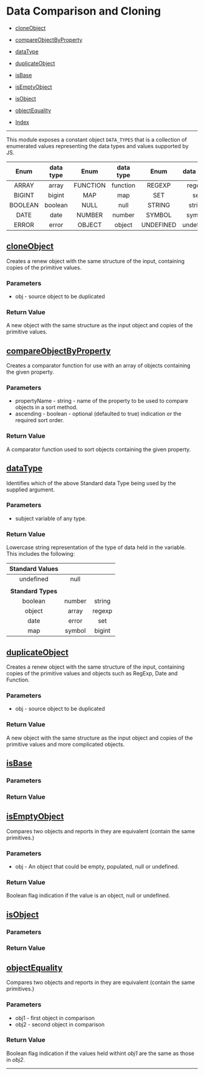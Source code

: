 # Data Comparison and Cloning

* [cloneObject](#cloneobject)
* [compareObjectByProperty](#compareobjectbyproperty)
* [dataType](#datatype)
* [duplicateObject](#duplicateobject)
* [isBase](#isbase)
* [isEmptyObject](#isemptyobject)
* [isObject](#isobject)
* [objectEquality](#objectEquality)

* [Index](README.md)

---

This module exposes a constant object `DATA_TYPES` that is a collection of enumerated values representing the data types and values supported by JS.

| Enum    | data type | Enum    | data type | Enum    | data type |
| :-----: | :-------: | :-----: | :-------: | :-----: | :-------: |
|ARRAY    | array     |FUNCTION | function  |REGEXP   | regexp    |
|BIGINT   | bigint    |MAP      | map       |SET      | set       |
|BOOLEAN  | boolean   |NULL     | null      |STRING   | string    |
|DATE     | date      |NUMBER   | number    |SYMBOL   | symbol    |
|ERROR    | error     |OBJECT   | object    |UNDEFINED| undefined |

## [cloneObject](:#cloneobject)

Creates a renew object with the same structure of the input, containing copies of the primitive values.

### Parameters

-   obj - source object to be duplicated

### Return Value

A new object with the same structure as the input object and copies of the primitive values.

## [compareObjectByProperty](:#compareObjectByProperty)

Creates a comparator function for use with an array of objects containing the given property.

### Parameters

-   propertyName - string - name of the property to be used to compare objects in a sort method.
-   ascending - boolean - optional (defaulted to true) indication or the required sort order.

### Return Value

A comparator function used to sort objects containing the given property.

## [dataType](:#datatype)

Identifies which of the above Standard data Type being used by the supplied argument.   

### Parameters

-   subject variable of any type.

### Return Value

Lowercase string representation of the type of data held in the variable. This includes the following:

| Standard Values    |        |        |
| :----------------: | :----: | :----: |
|   undefined        |  null  |        |
|                    |        |        |
| **Standard Types** |        |        |
|    boolean         | number | string |
|    object          | array  | regexp |
|    date            | error  | set    |
|    map             | symbol | bigint |

## [duplicateObject](:#duplicateobject)

Creates a renew object with the same structure of the input, containing copies of the primitive values and objects such as RegExp, Date and Function.

### Parameters

-   obj - source object to be duplicated

### Return Value

A new object with the same structure as the input object and copies of the primitive values and more complicated objects.

## [isBase](:#isbase)

### Parameters

### Return Value

## [isEmptyObject](:#isEmptyobject)

Compares two objects and reports in they are equivalent (contain the same primitives.)

### Parameters

-   obj - An object that could be empty, populated, null or undefined.

### Return Value

Boolean flag indication if the value is an object, null or undefined.

## [isObject](:#isobject)

### Parameters

### Return Value

## [objectEquality](:#objectequality)

Compares two objects and reports in they are equivalent (contain the same primitives.)

### Parameters

-   obj1 - first object in comparison
-   obj2 - second object in comparison

### Return Value

Boolean flag indication if the values held withint _obj1_ are the same as those in _obj2_.

--- 
